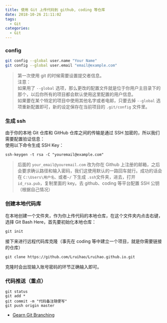 ```yaml
---
title: 使用 Git 上传代码到 github, coding 等仓库
date: 2018-10-26 21:11:02
tags:
  - Git
categories:
  - Git
---
```


### config

```bash
git config --global user.name "Your Name"
git config --global user.email "email@example.com"
```

> 第一次使用 git 的时候需要设置提交者信息。  
> 注意：  
> 如果用了 `--global` 选项，那么更改的配置文件就是位于你用户主目录下的那个，以后你所有的项目都会默认使用这里配置的用户信息。  
> 如果要在某个特定的项目中使用其他名字或者电邮，只要去掉 `--global` 选项重新配置即可，新的设定保存在当前项目的 `.git/config` 文件里。

### 生成 ssh

由于你的本地 Git 仓库和 GitHub 仓库之间的传输是通过 SSH 加密的，所以我们需要配置验证信息：  
使用以下命令生成 SSH Key：

```
ssh-keygen -t rsa -C "youremail@example.com"
```

> 后面的 `your_email@youremail.com` 改为你在 Github 上注册的邮箱，之后会要求确认路径和输入密码，我们这使用默认的一路回车就行。成功的话会在 `C:\Users\用户名、`或者`~/` 下生成 `.ssh`文件夹，进去，打开 `id_rsa.pub`，复制里面的 key。去 github、coding 等平台配置 SSH 公钥（根据自己情况）

### 创建本地代码库

在本地创建一个文件夹，作为你上传代码的本地仓库，在这个文件夹内点击右键，选择 Git Bash Here，首先要初始化本地仓库：

```
git init
```

接下来进行远程代码库克隆（事先在 coding 等中建立一个项目，就是你需要链接的仓库）

```
git clone https://github.com/Lruihao/Lruihao.github.io.git
```

克隆时会出现输入账号密码的环节正确输入即可。

### 代码推送（重点）

```
git status
git add *
git commit -m "代码备注随便写"
git push origin master
```

- [Gearn Git Branching](https://learngitbranching.js.org/)
